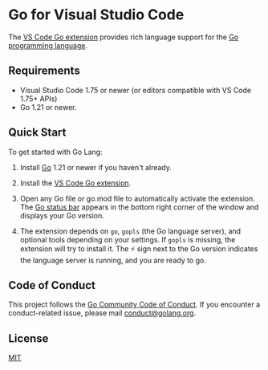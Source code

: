 # Go for Visual Studio Code

The [VS Code Go extension] provides rich language support for the [Go programming language](https://golang.org/).

## Requirements

* Visual Studio Code 1.75 or newer (or editors compatible with VS Code 1.75+ APIs)
* Go 1.21 or newer.

## Quick Start

To get started with Go Lang:

1.  Install [Go](https://go.dev) 1.21 or newer if you haven't already.

1.  Install the [VS Code Go extension].

1.  Open any Go file or go.mod file to automatically activate the extension. The [Go status bar](https://github.com/golang/vscode-go/wiki/ui) appears in the bottom right corner of the window and displays your Go version.

1.  The extension depends on `go`, `gopls` (the Go language server), and optional
    tools depending on your settings. If `gopls` is missing, the extension will
    try to install it. The :zap: sign next to the Go version indicates
    the language server is running, and you are ready to go.

## Code of Conduct

This project follows the [Go Community Code of Conduct](https://golang.org/conduct). If you encounter a conduct-related issue, please mail conduct@golang.org.

## License

[MIT](LICENSE)

[VS Code Go extension]: https://github.com/RubisetCie/vscode-go-zen/releases
